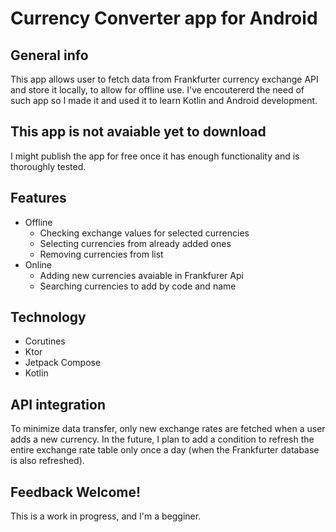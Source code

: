 # Currency Converter app for Android
## General info
This app allows user to fetch data from Frankfurter currency exchange API and store it locally, to allow for offline use.
I've encoutererd the need of such app so I made it and used it to learn Kotlin and Android development.
## This app is not avaiable yet to download
I might publish the app for free once it has enough functionality and is thoroughly tested.

## Features
- Offline
  - Checking exchange values for selected currencies
  - Selecting currencies from already added ones
  - Removing currencies from list
- Online
  - Adding new currencies avaiable in Frankfurer Api
  - Searching currencies to add by code and name


## Technology
- Corutines
- Ktor
- Jetpack Compose
- Kotlin

## API integration
To minimize data transfer, only new exchange rates are fetched when a user adds a new currency.
In the future, I plan to add a condition to refresh the entire exchange rate table only once a day (when the Frankfurter database is also refreshed).

## Feedback Welcome!
This is a work in progress, and I'm a begginer.
